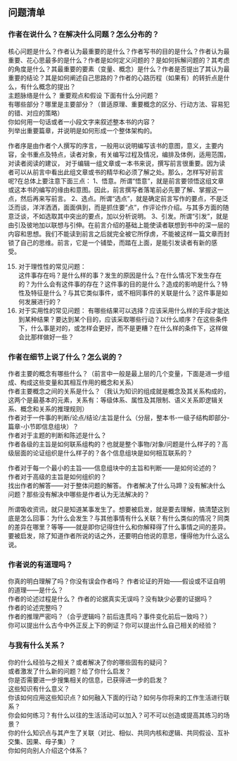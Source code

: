 ## 问题清单

### 作者在说什么？在解决什么问题？怎么分布的？

核心问题是什么？作者认为最重要的是什么？作者写书的目的是什么？作者认为最重要、花心思最多的是什么？作者是如何定义问题的？是如何拆解问题的？其考虑的角度是什么？其最重要的要素（变量、概念）是什么？作者是否提出了其认为最重要的结论？其是如何阐述自己思路的？作者的心路历程（如果有）的转折点是什么，有什么概念的提出？  
主题脉络是什么？  重要观点和假设
下面有什么分问题？  
有哪些部分？哪里是主要部分？（普适原理、重要概念的区分、行动方法、容易犯的错、对应的策略）  
你如何用一句话或者一小段文字来叙述整本书的内容？  
列举出重要篇章，并说明是如何形成一个整体架构的。

 作者序是由作者个人撰写的序言，一般用以说明编写该书的意图，意义，主要内容，全书重点及特点，读者对象，有关编写过程及情况，编排及体例，适用范围，对读者阅读的建议，
 对于编辑一组文章或一本书来说，撰写前言很重要。因为读者可以从前言中看出此组文章或书的精华和必须了解之处。那么，怎样写好前言呢?在总体上要注意下面三点：
 1、悟意。所谓“悟意”，就是前言要领悟这组文章或这本书的编写的缘由和意图。因此，前言撰写者落笔前必先要了解、掌握这一点，然后再来写前言。
 2、选点。所谓“选点”，就是确定前言写作的要点，不是泛泛而谈，洋洋洒洒，面面俱到，而是抓住要“点”，作评论作介绍。与其多方面的随意泛谈，不如选取其中突出的要点，加以分析说明。
 3、引发。所谓“引发”，就是由引及彼地加以联想与引伸。在前言介绍的基础上能使读者联想到书中的深一层的内容和思想。我们不能读到前言之后就完全被它所俘虏，不能被这样一篇文章而封锁了自己的思维。前言，它是一个铺垫，而踏在上面，是能引发读者有新的感受。 

 15. 对于理性性的常见问题：  
   这件事存在吗？是什么样的事？发生的原因是什么？在什么情况下发生存在的？为什么会有这件事的存在？这件事的目的是什么？造成的影响是什么？特性及特征是什么？与其它类似事件，或不相同事件的关联是什么？这件事是如何发展进行的？
 16. 对于实用性的常见问题：
   有哪些结果可以选择？应该采用什么样的手段才能达到某种结果？要达到某个目的，应该采取哪些行动？以什么顺序？在这些条件下，什么事是对的，或怎样会更好，而不是更糟？在什么样的条件下，这样做会比那样做好一些？

### 作者在细节上说了什么？怎么说的？

作者主要的概念有哪些什么？（前言中一般是最上层的几个变量，下面是进一步组成、构成这些变量和其相互作用的概念和关系）  
作者主要概念之间的关系是什么？（我认为知识的组成就是概念及其关系构成的，这两个是最基本的元素，关系有：等级体系、属性及其限制、语义关系即逻辑关系、概念和关系的推理规则）  
作者对于一件事的判断/论点/结论/主旨是什么（分层，整本书-一级子结构即部分-篇章-小节即信息组块）？  
作者对于主题的判断和陈述是什么？  
作者各级的主旨是如何联系组构的？也就是整个事物/对象/问题是什么样子的？高级层面的论证组织是什么样子的？各个信息组块是如何相互联系的？

作者对于每一个最小的主旨——信息组块中的主旨和判断——是如何论述的？  
作者对于高级的主旨是如何组织的？  
找出作者的解答——对于整体问题的解答。
作者解决了什么马蹄？没有解决什么问题？那些没有解决中哪些是作者认为无法解决的？


  所谓吸收资讯，就只是知道某事发生了。想要被启发，就是要去理解，搞清楚这到底是怎么回事：为什么会发生？与其他事情有什么关联？有什么类似的情况？同类的差异在哪里？等等——就是即你记得住什么和你解释得了什么事情之间的差异。要被启发，除了知道作者所说的话之外，还要明白他说的意思，懂得他为什么这么说。

### 作者说的有道理吗？

你真的明白理解了吗？你没有误会作者吗？
作者论证的开始——假设或不证自明的道理——是什么？  
作者的论述过程是什么？
作者的论据真实无误吗？没有缺少必要的证据吗？  
作者的论述完整吗？  
作者的推理严密吗？（合乎逻辑吗？前后连贯吗？事件变化前后一致吗？）  
你可以提出什么古今中外正反上下的例证？你可以提出什么自己相关的经验？  

### 与我有什么关系？

你的什么经验与之相关？或者解决了你的哪些固有的疑问？  
或者激发了什么新的问题？给了你什么启发？  
你是否需要进一步搜集相关的信息，已获得进一步的启发？  
这些知识有什么意义？  
你该如何应用这些知识点？如何融入下面的行动？如何与你将来的工作生活进行联系？  
你会如何练习？有什么以往的生活活动可以加入？可不可以创造或提高其练习的场景？  
你的什么知识点与其产生了关联（对比、相似、共同内核和逻辑、共同假设、互补交集、因果、母子集）？  
你如何向别人介绍这个体系？  
